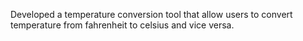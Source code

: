 Developed a temperature conversion tool
that allow users to convert temperature
from fahrenheit to celsius and vice
versa.
